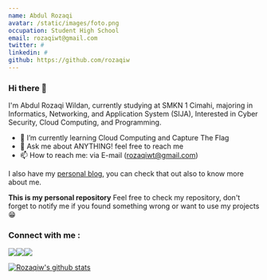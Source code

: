 ```yaml
---
name: Abdul Rozaqi
avatar: /static/images/foto.png
occupation: Student High School
email: rozaqiwt@gmail.com
twitter: #
linkedin: #
github: https://github.com/rozaqiw	
---
```


### Hi there 👋

I'm Abdul Rozaqi Wildan, currently studying at SMKN 1 Cimahi, majoring in Informatics, Networking, and Application System (SIJA), Interested in Cyber Security, Cloud Computing, and Programming.

- 🌱 I’m currently learning Cloud Computing and Capture The Flag
- 💬 Ask me about ANYTHING! feel free to reach me
- 📫 How to reach me: via E-mail (rozaqiwt@gmail.com)

I also have my [personal blog](https://rozaqi.medium.com/), you can check that out also to know more about me.

**This is my personal repository**
Feel free to check my repository, don't forget to notify me if you found something wrong or want to use my projects :grin:

### Connect with me : 
[![](https://img.shields.io/badge/Medium-12100E?style=for-the-badge&logo=medium&logoColor=white)](https://medium.com/@rozaqi)[![](https://img.shields.io/badge/LinkedIn-0077B5?style=for-the-badge&logo=linkedin&logoColor=white)](https://www.linkedin.com/in/abdul-rozaqi-wildan-3196211a6/)[![](https://img.shields.io/badge/Portfolio-%23000000.svg?style=for-the-badge&logo=firefox&logoColor=#FF7139)](https://rozaqi.co/)

[![Rozaqiw's github stats](https://github-readme-stats.vercel.app/api?username=rozaqiw&show_icons=true&hide=issues&bg_color=0D1117&text_color=c9d1d9&icon_color=ff3860&title_color=7957d5&hide_border=true&count_private=true)](https://github.com/anuraghazra/github-readme-stats)


